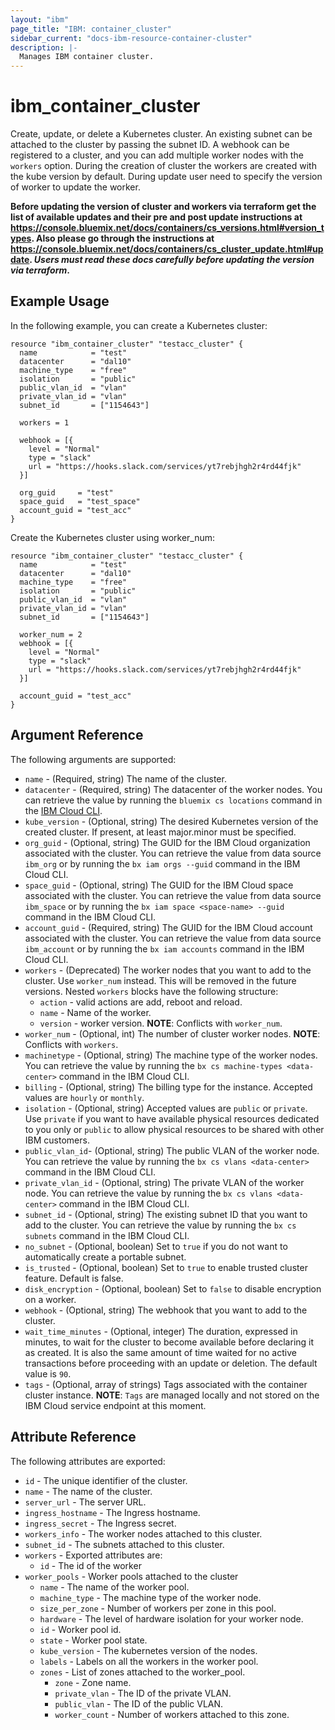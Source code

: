 ```yaml
---
layout: "ibm"
page_title: "IBM: container_cluster"
sidebar_current: "docs-ibm-resource-container-cluster"
description: |-
  Manages IBM container cluster.
---
```


# ibm\_container_cluster

Create, update, or delete a Kubernetes cluster. An existing subnet can be attached to the cluster by passing the subnet ID. A webhook can be registered to a cluster, and you can add multiple worker nodes with the `workers` option.
During the creation of cluster the workers are created with the kube version by default. During update user need to specify the version of worker to update the worker.

**Before updating the version of cluster and workers via terraform get the list of available updates and their pre and post update instructions at https://console.bluemix.net/docs/containers/cs_versions.html#version_types. Also please go through the instructions at https://console.bluemix.net/docs/containers/cs_cluster_update.html#update.
_Users must read these docs carefully before updating the version via terraform_.**

## Example Usage

In the following example, you can create a Kubernetes cluster:

```hcl
resource "ibm_container_cluster" "testacc_cluster" {
  name            = "test"
  datacenter      = "dal10"
  machine_type    = "free"
  isolation       = "public"
  public_vlan_id  = "vlan"
  private_vlan_id = "vlan"
  subnet_id       = ["1154643"]

  workers = 1

  webhook = [{
    level = "Normal"
    type = "slack"
    url = "https://hooks.slack.com/services/yt7rebjhgh2r4rd44fjk"
  }]

  org_guid     = "test"
  space_guid   = "test_space"
  account_guid = "test_acc"
}
```

Create the Kubernetes cluster using worker_num:

```hcl
resource "ibm_container_cluster" "testacc_cluster" {
  name            = "test"
  datacenter      = "dal10"
  machine_type    = "free"
  isolation       = "public"
  public_vlan_id  = "vlan"
  private_vlan_id = "vlan"
  subnet_id       = ["1154643"]

  worker_num = 2
  webhook = [{
    level = "Normal"
    type = "slack"
    url = "https://hooks.slack.com/services/yt7rebjhgh2r4rd44fjk"
  }]

  account_guid = "test_acc"
}
```

## Argument Reference

The following arguments are supported:

* `name` - (Required, string) The name of the cluster.
* `datacenter` - (Required, string)  The datacenter of the worker nodes. You can retrieve the value by running the `bluemix cs locations` command in the [IBM Cloud CLI](https://console.bluemix.net/docs/cli/reference/bluemix_cli/get_started.html#getting-started).
* `kube_version` - (Optional, string) The desired Kubernetes version of the created cluster. If present, at least major.minor must be specified.
* `org_guid` - (Optional, string) The GUID for the IBM Cloud organization associated with the cluster. You can retrieve the value from data source `ibm_org` or by running the `bx iam orgs --guid` command in the IBM Cloud CLI.
* `space_guid` - (Optional, string) The GUID for the IBM Cloud space associated with the cluster. You can retrieve the value from data source `ibm_space` or by running the `bx iam space <space-name> --guid` command in the IBM Cloud CLI.
* `account_guid` - (Required, string) The GUID for the IBM Cloud account associated with the cluster. You can retrieve the value from data source `ibm_account` or by running the `bx iam accounts` command in the IBM Cloud CLI.
* `workers` - (Deprecated) The worker nodes that you want to add to the cluster.  Use `worker_num` instead. This will be removed in the future versions.
Nested `workers` blocks have the following structure:
	* `action` - valid actions are add, reboot and reload.
	* `name` - Name of the worker.
	* `version` - worker version.
	**NOTE**: Conflicts with `worker_num`. 
* `worker_num` - (Optional, int)  The number of cluster worker nodes.
	**NOTE**: Conflicts with `workers`. 
* `machinetype` - (Optional, string) The machine type of the worker nodes. You can retrieve the value by running the `bx cs machine-types <data-center>` command in the IBM Cloud CLI.
* `billing` - (Optional, string) The billing type for the instance. Accepted values are `hourly` or `monthly`.
* `isolation` - (Optional, string) Accepted values are `public` or `private`. Use `private` if you want to have available physical resources dedicated to you only or `public` to allow physical resources to be shared with other IBM customers.
* `public_vlan_id`- (Optional, string) The public VLAN of the worker node. You can retrieve the value by running the `bx cs vlans <data-center>` command in the IBM Cloud CLI.
* `private_vlan_id` - (Optional, string) The private VLAN of the worker node. You can retrieve the value by running the `bx cs vlans <data-center>` command in the IBM Cloud CLI.
* `subnet_id` - (Optional, string) The existing subnet ID that you want to add to the cluster. You can retrieve the value by running the `bx cs subnets` command in the IBM Cloud CLI.
* `no_subnet` - (Optional, boolean) Set to `true` if you do not want to automatically create a portable subnet.
* `is_trusted` - (Optional, boolean) Set to `true` to  enable trusted cluster feature. Default is false.
* `disk_encryption` - (Optional, boolean) Set to `false` to disable encryption on a worker.
* `webhook` - (Optional, string) The webhook that you want to add to the cluster.
* `wait_time_minutes` - (Optional, integer) The duration, expressed in minutes, to wait for the cluster to become available before declaring it as created. It is also the same amount of time waited for no active transactions before proceeding with an update or deletion. The default value is `90`.
* `tags` - (Optional, array of strings) Tags associated with the container cluster instance.
  **NOTE**: `Tags` are managed locally and not stored on the IBM Cloud service endpoint at this moment.

## Attribute Reference

The following attributes are exported:

* `id` - The unique identifier of the cluster.
* `name` - The name of the cluster.
* `server_url` - The server URL.
* `ingress_hostname` - The Ingress hostname.
* `ingress_secret` - The Ingress secret.
* `workers_info` - The worker nodes attached to this cluster.
* `subnet_id` - The subnets attached to this cluster.
* `workers` -  Exported attributes are:
	* `id` - The id of the worker
* `worker_pools` - Worker pools attached to the cluster
  * `name` - The name of the worker pool.
  * `machine_type` - The machine type of the worker node.
  * `size_per_zone` - Number of workers per zone in this pool.
  * `hardware` - The level of hardware isolation for your worker node.
  * `id` - Worker pool id.
  * `state` - Worker pool state.
  * `kube_version` - The kubernetes version of the nodes.
  * `labels` - Labels on all the workers in the worker pool.
  * `zones` - List of zones attached to the worker_pool.
    * `zone` - Zone name.
    * `private_vlan` - The ID of the private VLAN.
    * `public_vlan` - The ID of the public VLAN.
    * `worker_count` - Number of workers attached to this zone.